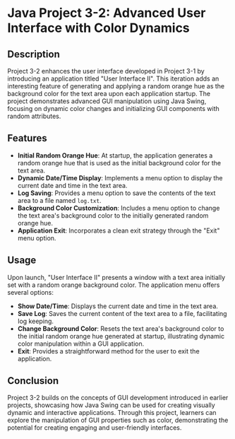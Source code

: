 # Java Project 3-2: Advanced User Interface with Color Dynamics

## Description

Project 3-2 enhances the user interface developed in Project 3-1 by introducing an application titled "User Interface II". This iteration adds an interesting feature of generating and applying a random orange hue as the background color for the text area upon each application startup. The project demonstrates advanced GUI manipulation using Java Swing, focusing on dynamic color changes and initializing GUI components with random attributes.

## Features

- **Initial Random Orange Hue**: At startup, the application generates a random orange hue that is used as the initial background color for the text area.
- **Dynamic Date/Time Display**: Implements a menu option to display the current date and time in the text area.
- **Log Saving**: Provides a menu option to save the contents of the text area to a file named `log.txt`.
- **Background Color Customization**: Includes a menu option to change the text area's background color to the initially generated random orange hue.
- **Application Exit**: Incorporates a clean exit strategy through the "Exit" menu option.

## Usage

Upon launch, "User Interface II" presents a window with a text area initially set with a random orange background color. The application menu offers several options:

- **Show Date/Time**: Displays the current date and time in the text area.
- **Save Log**: Saves the current content of the text area to a file, facilitating log keeping.
- **Change Background Color**: Resets the text area's background color to the initial random orange hue generated at startup, illustrating dynamic color manipulation within a GUI application.
- **Exit**: Provides a straightforward method for the user to exit the application.

## Conclusion

Project 3-2 builds on the concepts of GUI development introduced in earlier projects, showcasing how Java Swing can be used for creating visually dynamic and interactive applications. Through this project, learners can explore the manipulation of GUI properties such as color, demonstrating the potential for creating engaging and user-friendly interfaces.
